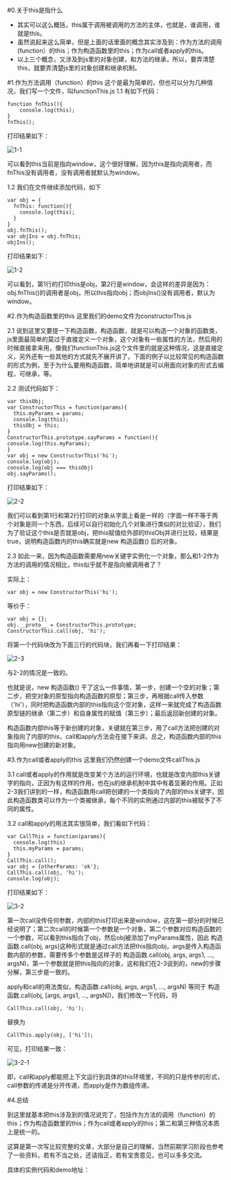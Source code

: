 #0.关于this是指什么
- 其实可以这么概括，this属于调用被调用的方法的主体，也就是，谁调用，谁就是this。
- 虽然说起来这么简单，但是上面的话里面的概念其实涉及到：作为方法的调用(function）的this；作为构造函数里的this；作为call或者apply的this。
- 以上三个概念，又涉及到js里的对象创建，和方法的继承，所以，要弄清楚this，就要弄清楚js里的对象创建和继承机制。

#1.作为方法调用（function）的this
这个是最为简单的，但也可以分为几种情况，我们写一个文件，叫functionThis.js
1.1 有如下代码：

    function fnThis(){
        console.log(this);
    }
    fnThis();

打印结果如下：

![1-1](http://upload-images.jianshu.io/upload_images/10687046-154d36e6aabfb445.png?imageMogr2/auto-orient/strip%7CimageView2/2/w/1240)

可以看到this当前是指向window，这个很好理解，因为this是指向调用者，而fnThis没有调用者，没有调用者就默认为window。

1.2 我们在文件继续添加代码，如下

    var obj = {
      fnThis: function(){
        console.log(this);
      }
    }
    obj.fnThis();
    var objIns = obj.fnThis;
    objIns();

打印结果如下：

![1-2](http://upload-images.jianshu.io/upload_images/10687046-7223bf1cf38a2355.png?imageMogr2/auto-orient/strip%7CimageView2/2/w/1240)


可以看到，第1行的打印this是obj，第2行是window，会这样的差异是因为：obj.fnThis()的调用者是obj，所以this指向obj；而objIns()没有调用者，默认为window。

#2.作为构造函数里的this
这里我们的demo文件为constructorThis.js

2.1 说到这里又要提一下构造函数，构造函数，就是可以构造一个对象的函数类，js里面最简单的莫过于直接定义一个对象，这个对象有一些属性的方法，然后用的时候直接拿来用，像我们functionThis.js这个文件里的就是这种情况，这是直接定义，另外还有一些其他的方式就先不展开讲了，下面的例子以比较常见的构造函数的形式为例，至于为什么要用构造函数，简单地讲就是可以用面向对象的形式去编程，可继承，等。

2.2  测试代码如下：

    var thisObj;
    var ConstructorThis = function(params){
      this.myParams = params;
      console.log(this);
      thisObj = this;
    }
    ConstructorThis.prototype.sayParams = function(){
    console.log(this.myParams);
    }
    var obj = new ConstructorThis('hi');
    console.log(obj);
    console.log(obj === thisObj)
    obj.sayParams();

打印结果如下：

![2-2](http://upload-images.jianshu.io/upload_images/10687046-86e0f8058b45d7dc.png?imageMogr2/auto-orient/strip%7CimageView2/2/w/1240)


我们可以看到第1行和第2行打印的对象从字面上看是一样的（字面一样不等于两个对象是同一个东西，后续可以自行初始化几个对象进行类似的对比验证），我们为了验证这个this是否就是obj，把this赋值给外部的thisObj并进行比较，结果是true，说明构造函数内的this确实就是new 构造函数() 后的对象。

2.3  如此一来，因为构造函数需要用new关键字实例化一个对象，那么和1-2作为方法的调用的情况相比，this似乎就不是指向被调用者了？

实际上：

    var obj = new ConstructorThis('hi');

等价于：

    var obj = {};
    obj.__proto__ = ConstructorThis.prototype;
    ConstructorThis.call(obj, 'hi');

将第一个代码块改为下面三行的代码块，我们再看一下打印结果：

![2-3](http://upload-images.jianshu.io/upload_images/10687046-634b5dc115345adf.png?imageMogr2/auto-orient/strip%7CimageView2/2/w/1240)

与2-2的情况是一致的。

也就是说，new 构造函数() 干了这么一件事情，第一步，创建一个空的对象；第二步，把空对象的原型指向构造函数的原型；第三步，再根据call传入参数（'hi'），同时把构造函数内部的this指向这个空对象，这样一来就完成了构造函数原型链的继承（第二步）和自身属性的赋值（第三步）；最后返回新创建的对象。

构造函数内部this等于新创建的对象，关键就在第三步，用了call方法把创建的对象指向了内部的this，call和apply方法会在接下来讲。总之，构造函数内部的this指向用new创建的新对象。

#3.作为call或者apply的this
这里我们仍然创建一个demo文件callThis.js

3.1 call或者apply的作用就是改变某个方法的运行环境，也就是改变内部this关键字的指向，正因为有这样的作用，也在js的继承机制中其中有着显著的作用。正如2-3我们讲到的一样，构造函数用call把创建的一个类指向了内部的this关键字，因此构造函数类可以作为一个类被继承，每个不同的实例通过内部的this被赋予了不同的属性。

3.2 call和apply的用法其实很简单，我们看如下代码：

    var CallThis = function(params){
      console.log(this)
      this.myParams = params;
    }
    CallThis.call();
    var obj = {otherParams: 'ok'};
    CallThis.call(obj, 'hi');
    console.log(obj);

打印结果如下：

![3-2](http://upload-images.jianshu.io/upload_images/10687046-ef9b34ffe72d19d6.png?imageMogr2/auto-orient/strip%7CimageView2/2/w/1240)

第一次call没传任何参数，内部的this打印出来是window，这在第一部分的时候已经说明了；第二次call的时候第一个参数是一个对象，第二个参数对应构造函数的一个参数，可以看到this指向了obj，然后obj被添加了myParams属性，因此 构造函数.call(obj, args)这种形式就是通过call方法把this指向obj，args是传入构造函数内部的参数，需要传多个参数是这样子的 构造函数.call(obj, args, args1, ..., argsN)，第一个参数就是把this指向的对象，这和我们在2-3说到的，new的步骤分解，第三步是一致的。

apply和call的用法类似，构造函数.call(obj, args, args1, ..., argsN) 等同于 构造函数.call(obj, [args, args1, ..., argsN])，我们修改一下代码，将

    CallThis.call(obj, 'hi');

替换为

    CallThis.apply(obj, ['hi']);

可见，打印结果一致：

![3-2-1](http://upload-images.jianshu.io/upload_images/10687046-70c0dd0a479ea0f4.png?imageMogr2/auto-orient/strip%7CimageView2/2/w/1240)

即，call和apply都能把上下文运行到具体的this环境里，不同的只是传参的形式，call参数的传递是分开传递，而apply是作为数组传递。

#4.总结

到这里就基本把this涉及到的情况说完了，包括作为方法的调用（function）的this；作为构造函数里的this；作为call或者apply的this；第二和第三种情况本质上是统一的。

这算是第一次写比较完整的文章，大部分是自己的理解，当然前期学习阶段也参考了一些资料，若有不当之处，还请指正，若有宝贵意见，也可以多多交流。

具体的实例代码和demo地址：












